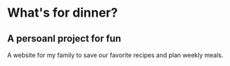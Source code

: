 # What's for dinner?
## A persoanl project for fun

A website for my family to save our favorite recipes and plan weekly meals.
